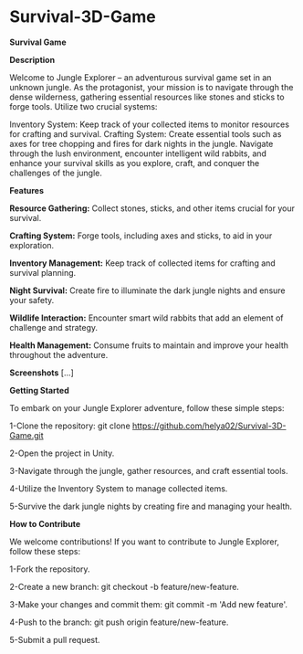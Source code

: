 # Survival-3D-Game
**Survival Game**

**Description**

Welcome to Jungle Explorer – an adventurous survival game set in an unknown jungle. As the protagonist, your mission is to navigate through the dense wilderness, gathering essential resources like stones and sticks to forge tools. Utilize two crucial systems:

Inventory System: Keep track of your collected items to monitor resources for crafting and survival.
Crafting System: Create essential tools such as axes for tree chopping and fires for dark nights in the jungle.
Navigate through the lush environment, encounter intelligent wild rabbits, and enhance your survival skills as you explore, craft, and conquer the challenges of the jungle.

**Features**

**Resource Gathering:** Collect stones, sticks, and other items crucial for your survival.

**Crafting System:** Forge tools, including axes and sticks, to aid in your exploration.

**Inventory Management:** Keep track of collected items for crafting and survival planning.

**Night Survival:** Create fire to illuminate the dark jungle nights and ensure your safety.

**Wildlife Interaction:** Encounter smart wild rabbits that add an element of challenge and strategy.

**Health Management:** Consume fruits to maintain and improve your health throughout the adventure.

**Screenshots**
[...]

**Getting Started**

To embark on your Jungle Explorer adventure, follow these simple steps:

1-Clone the repository: git clone https://github.com/helya02/Survival-3D-Game.git

2-Open the project in Unity.

3-Navigate through the jungle, gather resources, and craft essential tools.

4-Utilize the Inventory System to manage collected items.

5-Survive the dark jungle nights by creating fire and managing your health.

**How to Contribute**

We welcome contributions! If you want to contribute to Jungle Explorer, follow these steps:

1-Fork the repository.

2-Create a new branch: git checkout -b feature/new-feature.

3-Make your changes and commit them: git commit -m 'Add new feature'.

4-Push to the branch: git push origin feature/new-feature.

5-Submit a pull request.
